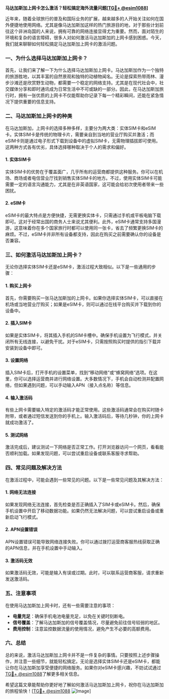 **马达加斯加上网卡怎么激活？轻松搞定海外流量问题[[TG💪+ @esim1088](https://t.me/s/esim1088)]**

近年来，随着全球旅行的普及和国际业务的扩展，越来越多的人开始关注如何在国外便捷地使用网络。尤其是像马达加斯加这样的热门旅游目的地，对于那些计划前往这个非洲岛国的人来说，拥有可靠的网络连接显得尤为重要。然而，面对陌生的环境和复杂的语言障碍，很多人对如何激活马达加斯加的上网卡感到困惑。今天，我们就来聊聊如何轻松搞定马达加斯加上网卡的激活问题。

### 一、为什么选择马达加斯加上网卡？

首先，让我们来了解一下为什么选择马达加斯加上网卡。马达加斯加作为一个独特的旅游胜地，以其丰富的自然景观和独特的动植物闻名。无论是探索热带雨林、漫步沙滩还是欣赏野生动物，都需要一个稳定的网络支持。尤其是在现代社会中，社交媒体分享和即时通讯成为日常生活中不可或缺的一部分。因此，在马达加斯加旅行时，拥有一张优质的上网卡不仅能帮助你记录下每一个精彩瞬间，还能在紧急情况下提供重要的信息支持。

### 二、马达加斯加上网卡的种类

在马达加斯加，上网卡的选择多种多样，主要分为两大类：实体SIM卡和eSIM卡。实体SIM卡是传统的物理卡片，需要亲自到当地的营业厅购买并激活；而eSIM卡则是通过电子形式下载到设备中的虚拟SIM卡，无需物理插拔即可使用。这两种方式各有优劣，具体选择哪种取决于个人的需求和偏好。

#### 1. 实体SIM卡
实体SIM卡的优势在于覆盖面广，几乎所有的运营商都提供这种服务。你可以在机场、商场或者电信营业厅找到销售实体SIM卡的地方。不过，使用实体SIM卡可能需要一定的语言沟通能力，尤其是在非英语国家，这可能会给初次使用者带来一些困扰。

#### 2. eSIM卡
eSIM卡的最大特点是方便快捷，无需更换实体卡，只需通过手机或平板电脑下载即可。这对于经常出国的商务人士来说尤其便利。此外，eSIM卡通常支持多国漫游，这意味着你在多个国家旅行时都可以使用同一张卡，省去了频繁更换SIM卡的麻烦。不过，eSIM卡并非所有设备都支持，因此在购买之前需要确认你的设备是否兼容。

### 三、如何激活马达加斯加上网卡？

无论你选择实体SIM卡还是eSIM卡，激活过程大致相似。以下是一些通用的步骤：

#### 1. 购买上网卡
首先，你需要购买一张马达加斯加的上网卡。如果你选择实体SIM卡，可以直接在机场或当地营业厅购买；如果是eSIM卡，则可以通过在线平台购买并下载到你的设备中。

#### 2. 插入SIM卡
如果是实体SIM卡，将其插入手机的SIM卡槽中。确保手机设置为飞行模式，并关闭所有无线连接，以避免干扰。对于eSIM卡，只需按照购买时提供的指引下载并安装到设备中即可。

#### 3. 设置网络
插入SIM卡后，打开手机的设置菜单，找到“移动网络”或“蜂窝网络”选项。在这里，你可以选择运营商并进行网络设置。大多数情况下，手机会自动检测并配置网络，但如果遇到问题，可以手动输入APN（接入点名称）等信息。

#### 4. 输入激活码
有些上网卡需要输入特定的激活码才能正常使用。这些激活码通常会在购买时随卡附带，或者通过短信发送到你的手机上。输入激活码后，等待几秒钟，你的上网卡就成功激活了。

#### 5. 测试网络
激活完成后，建议测试一下网络是否正常工作。打开浏览器访问一个网页，看看能否顺利加载。如果发现问题，可以尝试重启设备或联系客服寻求帮助。

### 四、常见问题及解决方法

在激活过程中，可能会遇到一些常见的问题。以下是一些常见问题及其解决方法：

#### 1. 网络无法连接
如果发现网络无法连接，首先检查是否正确插入了SIM卡或eSIM卡。然后，确保手机设置中开启了移动数据功能。如果仍然无法解决问题，可以尝试重启设备或重新启动飞行模式。

#### 2. APN设置错误
APN设置错误可能导致网络连接失败。你可以通过拨打运营商客服热线获取正确的APN信息，并在手机设置中手动输入。

#### 3. 激活码无效
如果激活码无效，可能是输入有误或过期。此时，可以联系运营商客服，请求重新发送激活码。

### 五、注意事项

在使用马达加斯加上网卡时，还有一些需要注意的事项：

- **电量充足**：确保手机电池电量充足，以免在关键时刻断电。
- **信号覆盖**：了解马达加斯加的信号覆盖情况，尽量避免前往信号较弱的地区。
- **费用控制**：注意监控数据流量的使用情况，避免产生不必要的高额费用。

### 六、总结

总的来说，激活马达加斯加上网卡并不是一件复杂的事情。只要按照上述步骤操作，并注意一些细节，就能轻松搞定。无论是选择实体SIM卡还是eSIM卡，都能让你在马达加斯加享受便捷的网络服务。如果你对eSIM卡感兴趣，不妨试试通过[TG💪+ @esim1088](https://t.me/s/esim1088)了解更多相关信息。

希望这篇文章能帮助你更好地了解如何激活马达加斯加上网卡，祝你在马达加斯加的旅程愉快！[[TG💪+ @esim1088](https://t.me/s/esim1088) ![Image](https://i.postimg.cc/4NQfJmqS/Snipaste-2025-05-13-00-14-12.png)]